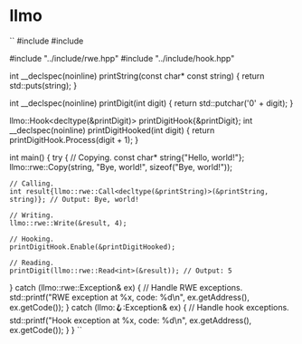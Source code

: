 # llmo

``
#include <cstdio>
#include <string>

#include "../include/rwe.hpp"
#include "../include/hook.hpp"

int __declspec(noinline) printString(const char* const string) {
  return std::puts(string);
}

int __declspec(noinline) printDigit(int digit) {
  return std::putchar('0' + digit);
}

llmo::Hook<decltype(&printDigit)> printDigitHook{&printDigit};
int __declspec(noinline) printDigitHooked(int digit) {
  return printDigitHook.Process(digit + 1);
}

int main()
{
  try
  {
    // Copying.
    const char* string{"Hello, world!"};
    llmo::rwe::Copy(string, "Bye, world!", sizeof("Bye, world!"));

    // Calling.
    int result{llmo::rwe::Call<decltype(&printString)>(&printString, string)}; // Output: Bye, world!

    // Writing.
    llmo::rwe::Write(&result, 4);

    // Hooking.
    printDigitHook.Enable(&printDigitHooked);

    // Reading.
    printDigit(llmo::rwe::Read<int>(&result)); // Output: 5
  }
  catch (llmo::rwe::Exception& ex) {
    // Handle RWE exceptions.
    std::printf("RWE exception at %x, code: %d\n", ex.getAddress(), ex.getCode());
  }
  catch (llmo::hook::Exception& ex) {
    // Handle hook exceptions.
    std::printf("Hook exception at %x, code: %d\n", ex.getAddress(), ex.getCode());
  }
}
``
